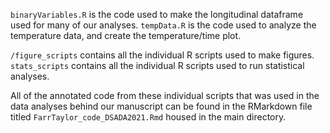 `binaryVariables.R` is the code used to make the longitudinal dataframe used 
for many of our analyses. `tempData.R` is the code used to analyze the 
temperature data, and create the temperature/time plot.

`/figure_scripts` contains all the individual R scripts used to make figures.
`stats_scripts` contains all the individual R scripts used to run statistical 
analyses.

All of the annotated code from these individual scripts that was used in the 
data analyses behind our manuscript can be found in the RMarkdown file titled
`FarrTaylor_code_DSADA2021.Rmd` housed in the main directory.